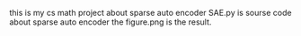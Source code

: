 this is my cs math project about sparse auto encoder
SAE.py is sourse code about sparse auto encoder
the figure.png is the result.
